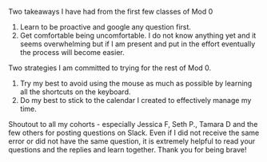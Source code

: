 Two takeaways I have had from the first few classes of Mod 0
1. Learn to be proactive and google any question first.
2. Get comfortable being uncomfortable.  I do not know anything yet and it seems overwhelming but if I am present and put in the effort eventually the process will become easier.

Two strategies I am committed to trying for the rest of Mod 0.
1. Try my best to avoid using the mouse as much as possible by learning all the shortcuts on the keyboard.
2. Do my best to stick to the calendar I created to effectively manage my time.  

Shoutout to all my cohorts - especially Jessica F, Seth P., Tamara D and the few others for posting questions on Slack.  Even if I did not receive the same error or did not have the same question, it is extremely helpful to read your questions and the replies and learn together. Thank you for being brave! 
